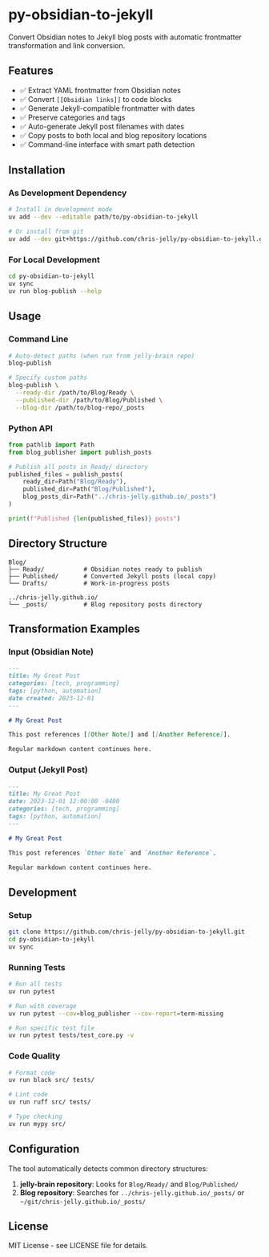 # py-obsidian-to-jekyll

Convert Obsidian notes to Jekyll blog posts with automatic frontmatter transformation and link conversion.

## Features

- ✅ Extract YAML frontmatter from Obsidian notes
- ✅ Convert `[[Obsidian links]]` to code blocks
- ✅ Generate Jekyll-compatible frontmatter with dates
- ✅ Preserve categories and tags
- ✅ Auto-generate Jekyll post filenames with dates
- ✅ Copy posts to both local and blog repository locations
- ✅ Command-line interface with smart path detection

## Installation

### As Development Dependency

```bash
# Install in development mode
uv add --dev --editable path/to/py-obsidian-to-jekyll

# Or install from git
uv add --dev git+https://github.com/chris-jelly/py-obsidian-to-jekyll.git
```

### For Local Development

```bash
cd py-obsidian-to-jekyll
uv sync
uv run blog-publish --help
```

## Usage

### Command Line

```bash
# Auto-detect paths (when run from jelly-brain repo)
blog-publish

# Specify custom paths
blog-publish \
  --ready-dir /path/to/Blog/Ready \
  --published-dir /path/to/Blog/Published \
  --blog-dir /path/to/blog-repo/_posts
```

### Python API

```python
from pathlib import Path
from blog_publisher import publish_posts

# Publish all posts in Ready/ directory
published_files = publish_posts(
    ready_dir=Path("Blog/Ready"),
    published_dir=Path("Blog/Published"), 
    blog_posts_dir=Path("../chris-jelly.github.io/_posts")
)

print(f"Published {len(published_files)} posts")
```

## Directory Structure

```
Blog/
├── Ready/           # Obsidian notes ready to publish
├── Published/       # Converted Jekyll posts (local copy)
└── Drafts/          # Work-in-progress posts

../chris-jelly.github.io/
└── _posts/          # Blog repository posts directory
```

## Transformation Examples

### Input (Obsidian Note)
```markdown
---
title: My Great Post
categories: [tech, programming]
tags: [python, automation]
date created: 2023-12-01
---

# My Great Post

This post references [[Other Note]] and [[Another Reference]].

Regular markdown content continues here.
```

### Output (Jekyll Post)
```markdown
---
title: My Great Post
date: 2023-12-01 12:00:00 -0400
categories: [tech, programming]
tags: [python, automation]
---

# My Great Post

This post references `Other Note` and `Another Reference`.

Regular markdown content continues here.
```

## Development

### Setup
```bash
git clone https://github.com/chris-jelly/py-obsidian-to-jekyll.git
cd py-obsidian-to-jekyll
uv sync
```

### Running Tests
```bash
# Run all tests
uv run pytest

# Run with coverage
uv run pytest --cov=blog_publisher --cov-report=term-missing

# Run specific test file
uv run pytest tests/test_core.py -v
```

### Code Quality
```bash
# Format code
uv run black src/ tests/

# Lint code  
uv run ruff src/ tests/

# Type checking
uv run mypy src/
```

## Configuration

The tool automatically detects common directory structures:

1. **jelly-brain repository**: Looks for `Blog/Ready/` and `Blog/Published/`
2. **Blog repository**: Searches for `../chris-jelly.github.io/_posts/` or `~/git/chris-jelly.github.io/_posts/`

## License

MIT License - see LICENSE file for details.